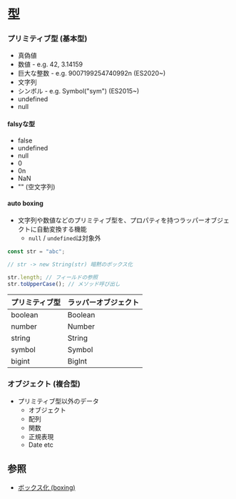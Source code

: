 # 型
### プリミティブ型 (基本型)
- 真偽値
- 数値 - e.g. 42, 3.14159
- 巨大な整数 - e.g. 9007199254740992n (ES2020~)
- 文字列
- シンボル - e.g. Symbol("sym") (ES2015~)
- undefined
- null

#### falsyな型
- false
- undefined
- null
- 0
- 0n
- NaN
- "" (空文字列)

#### auto boxing
- 文字列や数値などのプリミティブ型を、プロパティを持つラッパーオブジェクトに自動変換する機能
  - `null` / `undefined`は対象外

```js
const str = "abc";

// str -> new String(str) 暗黙のボックス化

str.length; // フィールドの参照
str.toUpperCase(); // メソッド呼び出し
```

| プリミティブ型 | ラッパーオブジェクト |
| -              | -                    |
| boolean        | Boolean              |
| number         | Number               |
| string         | String               |
| symbol         | Symbol               |
| bigint         | BigInt               |

### オブジェクト (複合型)
- プリミティブ型以外のデータ
  - オブジェクト
  - 配列
  - 関数
  - 正規表現
  - Date etc

## 参照
- [ボックス化 (boxing)](https://typescriptbook.jp/reference/values-types-variables/boxing)
